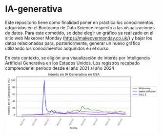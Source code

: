 # IA-generativa
Este repositorio tiene como finalidad poner en práctica los conocimientos adquiridos en el Bootcamp de Data Science respecto a las visualizaciones de datos.
Para este cometido, se debe elegir un gráfico ya realizado en el sitio web Makeover Monday (https://makeovermonday.co.uk/) y bajar los datos relacionados para, posteriormente, generar un nuevo gráfico utilizando los conocimientos adquiridos en el curso.

En este contexto, se eligión una visualización de interés por Inteligencia Artificial Generativa en los Estados Unidos. Los registros recabado comprender el período desde el año 2021 al año 2024
![Interés en IA Generativa en EE.UU.](/Visualizacion.png "Interés en IA Generativa (EE.UU.)")

